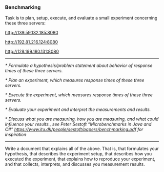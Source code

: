 ### Benchmarking

Task is to plan, setup, execute, and evaluate a small experiment
concerning these three servers:


http://139.59.132.185:8080

http://192.81.216.124:8080

http://128.199.180.131:8080

---------------------

_* Formulate a hypothesis/problem statement about behavior of response
times of these three servers._

_* Plan an experiment, which measures response times of these three servers._

_* Execute the experiment, which measures response times of these three servers._

_* Evaluate your experiment and interpret the measurements and results._

_* Discuss what you are measuring, how you are measuring, and what could
 influence your results., see Peter Sestoft “Microbenchmarks in Java and
 C#” https://www.itu.dk/people/sestoft/papers/benchmarking.pdf for inspiration_

--------------------

Write a document that explains all of the above. That is, that formulates
 your hypothesis, that describes the experiment setup, that describes how
 you executed the experiment, that explains how to reproduce your
 experiment, and that collects, interprets, and discusses you measurement
 results.
